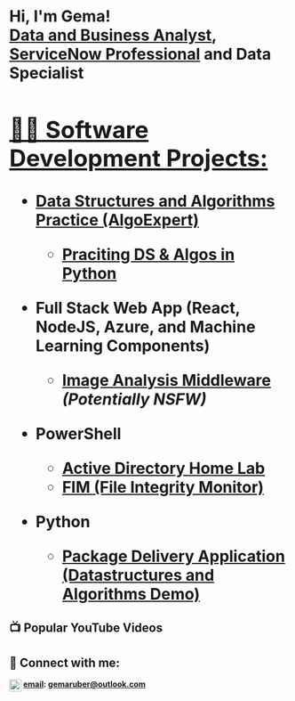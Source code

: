

<h1>Hi, I'm Gema! <br/><a href="https://github.com/NGemaR">Data and Business Analyst</a>, <a href="[(https://www.linkedin.com/in/nurit-gema-ruber-89140b11/)"> ServiceNow Professional</a> and Data Specialist <a href="[(https://www.linkedin.com/in/nurit-gema-ruber-89140b11/)">

<h2>👨‍💻 Software Development Projects:</h2>

- <b>Data Structures and Algorithms Practice (AlgoExpert)</b>
  - [Praciting DS & Algos in Python](https://github.com/joshmadakor1/Algorithms-Practice)
- <b>Full Stack Web App (React, NodeJS, Azure, and Machine Learning Components)</b>
  - [Image Analysis Middleware](https://github.com/joshmadakor1/4chan-Image-Analysis-Middleware-C964) <b><i>(Potentially NSFW)</b></i>
- <b>PowerShell</b>
    - [Active Directory Home Lab](https://github.com/joshmadakor1/AD_PS)
  - [FIM (File Integrity Monitor)](https://github.com/joshmadakor1/PowerShell-Integrity-FIM)

- <b>Python</b>
  - [Package Delivery Application (Datastructures and Algorithms Demo)](https://github.com/joshmadakor1/Package-Delivery-Pathfinding-Algorithm)

<h2>📺 Popular YouTube Videos</h2>


<h2> 🤳 Connect with me:</h2>

[<img align="left" alt="JoshMadakor | LinkedIn" width="22px" src="(https://www.linkedin.com/in/nurit-gema-ruber-89140b11/)" />][linkedin]
<b> [email]: gemaruber@outlook.com <b>

[youtube]:  
[instagram]: 
[linkedin]: https://linkedin.com/in/joshmadakor](https://www.linkedin.com/in/nurit-gema-ruber-89140b11/)
[email]: gemaruber@outlook.com

<!--
**joshmadakor1/joshmadakor1** is a ✨ _special_ ✨ repository because its `README.md` (this file) appears on your GitHub profile.

Here are some ideas to get you started:

- 🔭 I’m currently working on ...
- 🌱 I’m currently learning ...
- 👯 I’m looking to collaborate on ...
- 🤔 I’m looking for help with ...
- 💬 Ask me about ...
- 📫 How to reach me: ...
- 😄 Pronouns: ...
- ⚡ Fun fact: ...
-->
